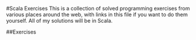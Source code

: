 #Scala Exercises
This is a collection of solved programming exercises from various places around
the web, with links in this file if you want to do them yourself.
All of my solutions will be in Scala.

##Exercises
